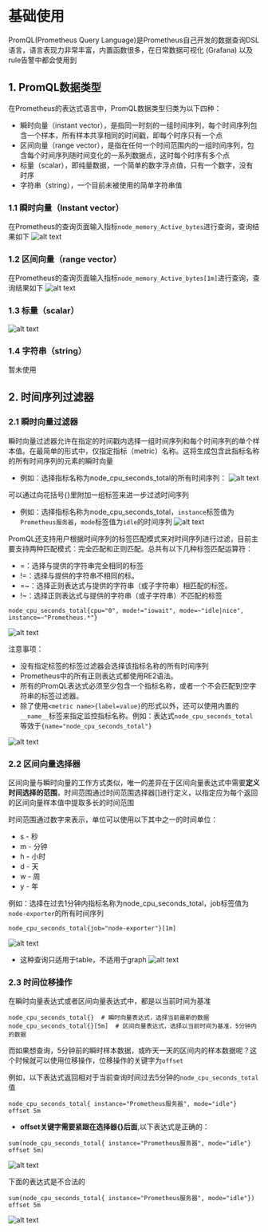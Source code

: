 # 基础使用

PromQL(Prometheus Query Language)是Prometheus自己开发的数据查询DSL语言，语言表现力非常丰富，内置函数很多，在日常数据可视化 (Grafana) 以及rule告警中都会使用到

## 1. PromQL数据类型
在Prometheus的表达式语言中，PromQL数据类型归类为以下四种：
* 瞬时向量（instant vector），是指同一时刻的一组时间序列，每个时间序列包含一个样本，所有样本共享相同的时间戳，即每个时序只有一个点
* 区间向量（range vector），是指在任何一个时间范围内的一组时间序列，包含每个时间序列随时间变化的一系列数据点，这时每个时序有多个点
* 标量（scalar），即纯量数据，一个简单的数字浮点值，只有一个数字，没有时序
* 字符串（string），一个目前未被使用的简单字符串值

### 1.1 瞬时向量（Instant vector）
在Prometheus的查询页面输入指标`node_memory_Active_bytes`进行查询，查询结果如下
![alt text](image.png)

### 1.2 区间向量（range vector）
在Prometheus的查询页面输入指标`node_memory_Active_bytes[1m]`进行查询，查询结果如下
![alt text](image-1.png)

### 1.3 标量（scalar）
![alt text](image-2.png)

### 1.4 字符串（string）
暂未使用


## 2. 时间序列过滤器

### 2.1 瞬时向量过滤器
瞬时向量过滤器允许在指定的时间戳内选择一组时间序列和每个时间序列的单个样本值。在最简单的形式中，仅指定指标（metric）名称。这将生成包含此指标名称的所有时间序列的元素的瞬时向量
* 例如：选择指标名称为node_cpu_seconds_total的所有时间序列：
![alt text](image-3.png)

可以通过向花括号{}里附加一组标签来进一步过滤时间序列
* 例如：选择指标名称为node_cpu_seconds_total，`instance`标签值为`Prometheus服务器`，`mode`标签值为`idle`的时间序列
![alt text](image-4.png)

PromQL还支持用户根据时间序列的标签匹配模式来对时间序列进行过滤，目前主要支持两种匹配模式：完全匹配和正则匹配。总共有以下几种标签匹配运算符：
* =：选择与提供的字符串完全相同的标签
* !=：选择与提供的字符串不相同的标。
* =~：选择正则表达式与提供的字符串（或子字符串）相匹配的标签。
* !~：选择正则表达式与提供的字符串（或子字符串）不匹配的标签

```
node_cpu_seconds_total{cpu="0", mode!="iowait", mode=~"idle|nice", instance=~"Prometheus.*"}
```
![alt text](image-5.png)

注意事项：
* 没有指定标签的标签过滤器会选择该指标名称的所有时间序列
* Prometheus中的所有正则表达式都使用RE2语法。
* 所有的PromQL表达式必须至少包含一个指标名称，或者一个不会匹配到空字符串的标签过滤器。
* 除了使用`<metric name>{label=value}`的形式以外，还可以使用内置的`__name__`标签来指定监控指标名称。例如：表达式`node_cpu_seconds_total`等效于`{name="node_cpu_seconds_total"}`

![alt text](image-6.png)

### 2.2 区间向量选择器
区间向量与瞬时向量的工作方式类似，唯一的差异在于区间向量表达式中需要**定义时间选择的范围**，时间范围通过时间范围选择器[]进行定义，以指定应为每个返回的区间向量样本值中提取多长的时间范围

时间范围通过数字来表示，单位可以使用以下其中之一的时间单位：
* s - 秒
* m - 分钟
* h - 小时
* d - 天
* w - 周
* y - 年

例如：选择在过去1分钟内指标名称为node_cpu_seconds_total，job标签值为`node-exporter`的所有时间序列
```
node_cpu_seconds_total{job="node-exporter"}[1m]
```
![alt text](image-7.png)

* 这种查询只适用于table，不适用于graph
![alt text](image-8.png)


### 2.3 时间位移操作
在瞬时向量表达式或者区间向量表达式中，都是以当前时间为基准
```
node_cpu_seconds_total{}  # 瞬时向量表达式，选择当前最新的数据
node_cpu_seconds_total{}[5m]  # 区间向量表达式，选择以当前时间为基准，5分钟内的数据
```
而如果想查询，5分钟前的瞬时样本数据，或昨天一天的区间内的样本数据呢？这个时候就可以使用位移操作，位移操作的关键字为`offset`


例如，以下表达式返回相对于当前查询时间过去5分钟的`node_cpu_seconds_total`值
```
node_cpu_seconds_total{ instance="Prometheus服务器", mode="idle"} offset 5m
```
* **offset关键字需要紧跟在选择器{}后面**,以下表达式是正确的：
```
sum(node_cpu_seconds_total{ instance="Prometheus服务器", mode="idle"} offset 5m)
```
![alt text](image-9.png)

下面的表达式是不合法的
```
sum(node_cpu_seconds_total{ instance="Prometheus服务器", mode="idle"}) offset 5m
```
![alt text](image-10.png)